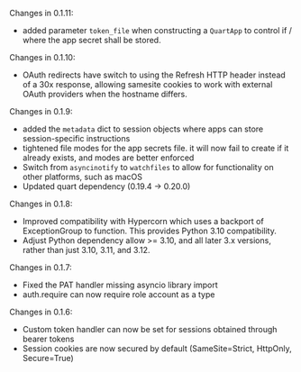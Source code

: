 Changes in 0.1.11:
 - added parameter `token_file` when constructing a `QuartApp` to control if / where the app secret shall be stored.

Changes in 0.1.10:
 - OAuth redirects have switch to using the Refresh HTTP header instead of a 30x response, allowing
   samesite cookies to work with external OAuth providers when the hostname differs.

Changes in 0.1.9:
 - added the `metadata` dict to session objects where apps can store session-specific instructions
 - tightened file modes for the app secrets file. it will now fail to create if it already exists, and modes are better enforced
 - Switch from `asyncinotify` to `watchfiles` to allow for functionality on other platforms, such as macOS
 - Updated quart dependency (0.19.4 -> 0.20.0)

Changes in 0.1.8:
- Improved compatibility with Hypercorn which uses a backport of ExceptionGroup
  to function. This provides Python 3.10 compatibility.
- Adjust Python dependency allow >= 3.10, and all later 3.x versions, rather than
  just 3.10, 3.11, and 3.12.

Changes in 0.1.7:
- Fixed the PAT handler missing asyncio library import
- auth.require can now require role account as a type

Changes in 0.1.6:
- Custom token handler can now be set for sessions obtained through bearer tokens
- Session cookies are now secured by default (SameSite=Strict, HttpOnly, Secure=True)
